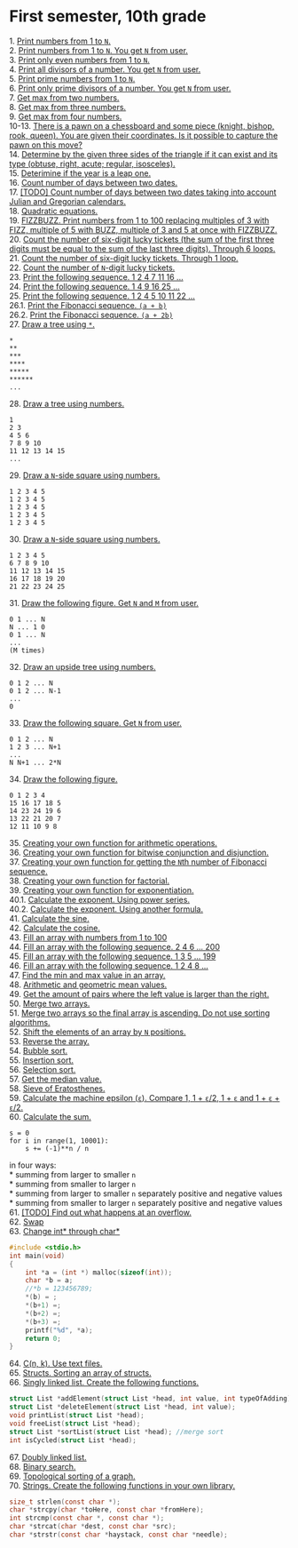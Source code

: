 # First semester, 10th grade    
1\. [Print numbers from 1 to `N`.](1.c)  
2\. [Print numbers from 1 to `N`. You get `N` from user.](2.c)  
3\. [Print only even numbers from 1 to `N`.](3.c)  
4\. [Print all divisors of a number. You get `N` from user.](4.c)  
5\. [Print prime numbers from 1 to `N`.](5.c)  
6\. [Print only prime divisors of a number. You get `N` from user.](6.c)  
7\. [Get max from two numbers.](7.c)  
8\. [Get max from three numbers.](8.c)  
9\. [Get max from four numbers.](9.c)  
10-13. [There is a pawn on a chessboard and some piece (knight, bishop, rook, queen). You are given their coordinates. Is it possible to capture the pawn on this move?](10-13.c)  
14\. [Determine by the given three sides of the triangle if it can exist and its type (obtuse, right, acute; regular, isosceles).](14.c)  
15\. [Deterimine if the year is a leap one.](15.c)  
16\. [Count number of days between two dates.](16.c)  
17\. [[TODO] Count number of days between two dates taking into account Julian and Gregorian calendars.](17.c)  
18\. [Quadratic equations.](18.c)  
19\. [FIZZBUZZ. Print numbers from 1 to 100 replacing multiples of 3 with FIZZ, multiple of 5 with BUZZ, multiple of 3 and 5 at once with FIZZBUZZ.](19.c)  
20\. [Count the number of six-digit lucky tickets (the sum of the first three digits must be equal to the sum of the last three digits). Through 6 loops.](20.c)  
21\. [Count the number of six-digit lucky tickets. Through 1 loop.](21.c)  
22\. [Count the number of `N`-digit lucky tickets.](22.c)  
23\. [Print the following sequence. 1 2 4 7 11 16 ...](23.c)  
24\. [Print the following sequence. 1 4 9 16 25 ...](24.c)  
25\. [Print the following sequence. 1 2 4 5 10 11 22 ...](25.c)  
26.1\. [Print the Fibonacci sequence. `(a + b)`](26-1.c)  
26.2\. [Print the Fibonacci sequence. `(a + 2b)`](26-2.c)  
27\. [Draw a tree using `*`.](27.c)  
```
*
**
***
****
*****
******
...
```
28\. [Draw a tree using numbers.](28.c)  
```
1
2 3
4 5 6
7 8 9 10
11 12 13 14 15
...
```
29\. [Draw a `N`-side square using numbers.](29.c)
```
1 2 3 4 5
1 2 3 4 5
1 2 3 4 5
1 2 3 4 5
1 2 3 4 5
```  
30\. [Draw a `N`-side square using numbers.](30.c)  
```
1 2 3 4 5
6 7 8 9 10
11 12 13 14 15
16 17 18 19 20
21 22 23 24 25
```
31\. [Draw the following figure. Get `N` and `M` from user.](31.c)  
```
0 1 ... N
N ... 1 0
0 1 ... N
...
(M times)
```
32\. [Draw an upside tree using numbers.](32.c)  
```
0 1 2 ... N
0 1 2 ... N-1
...
0
```
33\. [Draw the following square. Get `N` from user.](33.c)  
```
0 1 2 ... N
1 2 3 ... N+1
...
N N+1 ... 2*N
```
34\. [Draw the following figure.](34.c)  
```
0 1 2 3 4
15 16 17 18 5
14 23 24 19 6
13 22 21 20 7
12 11 10 9 8
```
35\. [Creating your own function for arithmetic operations.](35.c)  
36\. [Creating your own function for bitwise conjunction and disjunction.](36.c)  
37\. [Creating your own function for getting the `N`th number of Fibonacci sequence.](37.c)  
38\. [Creating your own function for factorial.](38.c)  
39\. [Creating your own function for exponentiation.](39.c)  
40.1\. [Calculate the exponent. Using power series.](40-1.c)  
40.2\. [Calculate the exponent. Using another formula.](40-0.c)  
41\. [Calculate the sine.](41.c)  
42\. [Calculate the cosine.](42.c)  
43\. [Fill an array with numbers from 1 to 100](43.c)  
44\. [Fill an array with the following sequence. 2 4 6 ... 200](44.c)  
45\. [Fill an array with the following sequence. 1 3 5 ... 199](45.c)  
46\. [Fill an array with the following sequence. 1 2 4 8 ...](46.c)  
47\. [Find the min and max value in an array.](47.c)  
48\. [Arithmetic and geometric mean values.](48.c)  
49\. [Get the amount of pairs where the left value is larger than the right.](49.c)  
50\. [Merge two arrays.](50.c)  
51\. [Merge two arrays so the final array is ascending. Do not use sorting algorithms.](51.c)  
52\. [Shift the elements of an array by `N` positions.](52.c)  
53\. [Reverse the array.](53.c)  
54\. [Bubble sort.](54.c)  
55\. [Insertion sort.](55.c)  
56\. [Selection sort.](56.c)  
57\. [Get the median value.](57.c)  
58\. [Sieve of Eratosthenes.](58.c)  
59\. [Calculate the machine epsilon (`ε`). Compare 1, 1 + `ε`/2, 1 + `ε` and 1 + `ε` + `ε`/2.](59.c)  
60\. [Calculate the sum.](60.c)  
```
s = 0
for i in range(1, 10001):
    s += (-1)**n / n
```
in four ways:  
    * summing from larger to smaller `n`  
    * summing from smaller to larger `n`  
    * summing from larger to smaller `n` separately positive and negative values  
    * summing from smaller to larger `n` separately positive and negative values  
61\. [[TODO] Find out what happens at an overflow.](61.c)  
62\. [Swap](62.c)  
63\. [Change int* through char*](63.c)
```c
#include <stdio.h>
int main(void)
{
    int *a = (int *) malloc(sizeof(int));
    char *b = a;
    //*b = 123456789;
    *(b) = ;
    *(b+1) =;
    *(b+2) =;
    *(b+3) =;
    printf("%d", *a);
    return 0;
}
```  
64\. [C(n, k). Use text files.](64.c)  
65\. [Structs. Sorting an array of structs.](65.c)  
66\. [Singly linked list. Create the following functions.](66.c)  
```c
struct List *addElement(struct List *head, int value, int typeOfAdding); //or 3(2) functions
struct List *deleteElement(struct List *head, int value);
void printList(struct List *head);
void freeList(struct List *head);
struct List *sortList(struct List *head); //merge sort
int isCycled(struct List *head);
```
67\. [Doubly linked list.](67.c)  
68\. [Binary search.](68.c)  
69\. [Topological sorting of a graph.](69.c)  
70\. [Strings. Create the following functions in your own library.](70/main.c)  
```c
size_t strlen(const char *);
char *strcpy(char *toHere, const char *fromHere);
int strcmp(const char *, const char *);
char *strcat(char *dest, const char *src);
char *strstr(const char *haystack, const char *needle);
```
